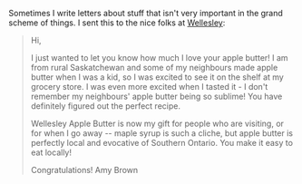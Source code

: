 <!--
.. title: Apple Butter
.. date: 2009-03-19 22:19:01
.. author: Amy Brown
-->

Sometimes I write letters about stuff that isn't very important
in the grand scheme of things.  I sent this to the nice folks
at [Wellesley](http://www.wellappleproducts.com/):

> Hi,
> 
> I just wanted to let you know how much I love your apple butter!
> I am from rural Saskatchewan and some of my neighbours made
> apple butter when I was a kid, so I was excited to see it on the
> shelf at my grocery store.  I was even more excited when I
> tasted it - I don't remember my neighbours' apple butter
> being so sublime!  You have definitely figured out the
> perfect recipe.
> 
> Wellesley Apple Butter is now my gift for people who are
> visiting, or for when I go away -- maple syrup is such a
> cliche, but apple butter is perfectly local and evocative of
> Southern Ontario.  You make it easy to eat locally!
> 
> Congratulations!
> Amy Brown


